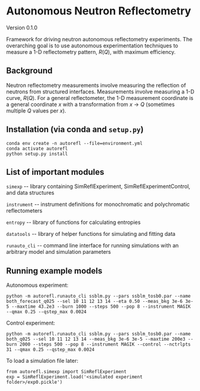 # Autonomous Neutron Reflectometry
Version 0.1.0

Framework for driving neutron autonomous reflectometry experiments. The overarching goal is to use autonomous experimentation techniques to measure a 1-D reflectometry pattern, $R(Q)$, with maximum efficiency.

## Background

Neutron reflectometry measurements involve measuring the reflection of neutrons from structured interfaces. Measurements involve measuring a 1-D curve, $R(Q)$. For a general reflectometer, the 1-D measurement coordinate is a general coordinate $x$ with a transformation from $x$ &rarr; $Q$ (sometimes multiple $Q$ values per $x$).

## Installation (via conda and `setup.py`)
```
conda env create -n autorefl --file=environment.yml
conda activate autorefl
python setup.py install
```

## List of important modules
`simexp` -- library containing SimReflExperiment, SimReflExperimentControl, and data structures

`instrument` -- instrument definitions for monochromatic and polychromatic reflectometers

`entropy` -- library of functions for calculating entropies

`datatools` -- library of helper functions for simulating and fitting data

`runauto_cli` -- command line interface for running simulations with an arbitrary model and simulation parameters

## Running example models
Autonomous experiment:

```
python -m autorefl.runauto_cli ssblm.py --pars ssblm_tosb0.par --name both_forecast_q025 --sel 10 11 12 13 14 --eta 0.50 --meas_bkg 3e-6 3e-5 --maxtime 43.2e3 --burn 1000 --steps 500 --pop 8 --instrument MAGIK --qmax 0.25 --qstep_max 0.0024
```

Control experiment:

```
python -m autorefl.runauto_cli ssblm.py --pars ssblm_tosb0.par --name both_q025 --sel 10 11 12 13 14 --meas_bkg 3e-6 3e-5 --maxtime 200e3 --burn 2000 --steps 500 --pop 8 --instrument MAGIK --control --nctrlpts 31 --qmax 0.25 --qstep_max 0.0024
```

To load a simulation file later:

```
from autorefl.simexp import SimReflExperiment
exp = SimReflExperiment.load('<simulated experiment folder>/exp0.pickle')
```